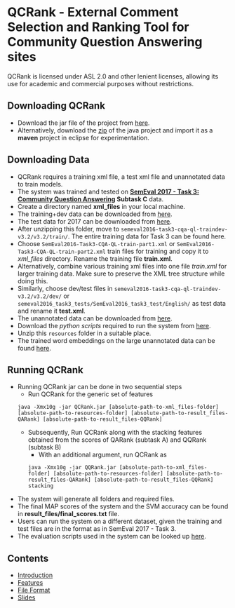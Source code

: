 # QCRank - External Comment Selection and Ranking Tool for Community Question Answering sites
QCRank is licensed under ASL 2.0 and other lenient licenses, allowing its use for academic and commercial purposes without restrictions.

## Downloading QCRank
* Download the jar file of the project from [here](https://github.com/TitasNandi/QCRank/releases/download/1.0/QCRank.jar).
* Alternatively, download the [zip](https://github.com/TitasNandi/QCRank/archive/1.0.zip) of the java project and import it as a **maven** project in eclipse for experimentation.

## Downloading Data
* QCRank requires a training xml file, a test xml file and unannotated data to train models.
* The system was trained and tested on **[SemEval 2017 - Task 3: Community Question Answering](http://alt.qcri.org/semeval2017/task3/) Subtask C** data.
* Create a directory named **xml_files** in your local machine.
* The training+dev data can be downloaded from [here](http://alt.qcri.org/semeval2016/task3/data/uploads/semeval2016-task3-cqa-ql-traindev-v3.2.zip).
* The test data for 2017 can be downloaded from [here](http://alt.qcri.org/semeval2017/task3/data/uploads/semeval2017_task3_test_input_abcd.zip).
* After unzipping this folder, move to `semeval2016-task3-cqa-ql-traindev-v3.2/v3.2/train/`. The entire training data for Task 3 can be found here. 
 * Choose `SemEval2016-Task3-CQA-QL-train-part1.xml` or `SemEval2016-Task3-CQA-QL-train-part2.xml` train files for training and copy it to *xml_files* directory. Rename the training file **train.xml**.
 * Alternatively, combine various training xml files into one file *train.xml* for larger training data. Make sure to preserve the XML tree structure while doing this.
* Similarly, choose dev/test files in `semeval2016-task3-cqa-ql-traindev-v3.2/v3.2/dev/` or `semeval2016_task3_tests/SemEval2016_task3_test/English/` as test data and rename it **test.xml**.
* The unannotated data can be downloaded from [here](http://alt.qcri.org/semeval2016/task3/data/uploads/QL-unannotated-data-subtaskA.xml.zip).
* Download the *python scripts* required to run the system from [here](https://github.com/TitasNandi/QCRank/releases/download/1.0/resources.zip).
* Unzip this `resources` folder in a suitable place.
* The trained word embeddings on the large unannotated data can be found [here](https://github.com/TitasNandi/QCRank/releases/download/1.0/vectors_unannotated.txt).

## Running QCRank
* Running QCRank jar can be done in two sequential steps
  * Run QCRank for the generic set of features
  ```
  java -Xmx10g -jar QCRank.jar [absolute-path-to-xml_files-folder] [absolute-path-to-resources-folder] [absolute-path-to-result_files-QARank] [absolute-path-to-result_files-QQRank]
  ```
  * Subsequently, Run QCRank along with the stacking features obtained from the scores of QARank (subtask A) and QQRank (subtask B)
    * With an additional argument, run QCRank as
     ```
     java -Xmx10g -jar QQRank.jar [absolute-path-to-xml_files-folder] [absolute-path-to-resources-folder] [absolute-path-to-result_files-QARank] [absolute-path-to-result_files-QQRank] stacking
     ```  
* The system will generate all folders and required files.
* The final MAP scores of the system and the SVM accuracy can be found in **result_files/final_scores.txt** file.
* Users can run the system on a different dataset, given the training and test files are in the format as in SemEval 2017 - Task 3.  
* The evaluation scripts used in the system can be looked up [here](http://alt.qcri.org/semeval2017/task3/data/uploads/semeval2017_task3_submissions_and_scores.zip).

## Contents
* [Introduction](https://github.com/TitasNandi/QQRank/blob/master/src/main/java/doc/Home.md)
* [Features](https://github.com/TitasNandi/QQRank/blob/master/src/main/java/doc/Features.md)
* [File Format](https://github.com/TitasNandi/QQRank/blob/master/src/main/java/doc/file_format.md)
* [Slides](https://github.com/tudarmstadt-lt/QASelection/releases/download/release1/conference_presentation.pdf)




